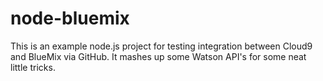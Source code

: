 # node-bluemix
This is an example node.js project for testing integration between Cloud9 and
BlueMix via GitHub.  It mashes up some Watson API's for some neat little tricks.